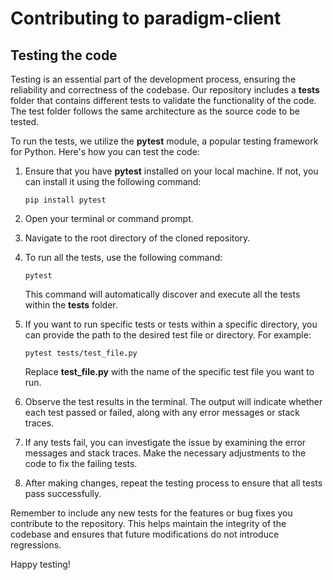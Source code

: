 # Contributing to paradigm-client

## Testing the code

Testing is an essential part of the development process, ensuring the reliability and correctness of the codebase. Our repository includes a **tests** folder that contains different tests to validate the functionality of the code. The test folder follows the same architecture as the source code to be tested.

To run the tests, we utilize the **pytest** module, a popular testing framework for Python. Here's how you can test the code:

1. Ensure that you have **pytest** installed on your local machine. If not, you can install it using the following command:
   ```
   pip install pytest
   ```

2. Open your terminal or command prompt.
3. Navigate to the root directory of the cloned repository.

4. To run all the tests, use the following command:
   ```
   pytest
   ```

   This command will automatically discover and execute all the tests within the **tests** folder.

5. If you want to run specific tests or tests within a specific directory, you can provide the path to the desired test file or directory. For example:
   ```
   pytest tests/test_file.py
   ```

   Replace **test_file.py** with the name of the specific test file you want to run.

6. Observe the test results in the terminal. The output will indicate whether each test passed or failed, along with any error messages or stack traces.

7. If any tests fail, you can investigate the issue by examining the error messages and stack traces. Make the necessary adjustments to the code to fix the failing tests.

8. After making changes, repeat the testing process to ensure that all tests pass successfully.

Remember to include any new tests for the features or bug fixes you contribute to the repository. This helps maintain the integrity of the codebase and ensures that future modifications do not introduce regressions.

Happy testing!